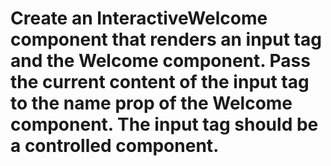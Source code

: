 # Create an InteractiveWelcome component that renders an input tag and the Welcome component. Pass the current content of the input tag to the name prop of the Welcome component. The input tag should be a controlled component.
